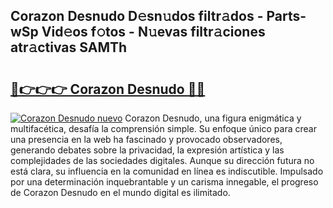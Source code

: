 ## Corazon Desnudo D𝚎sn𝚞dos filtr𝚊dos - Parts-wSp Vid𝚎os f𝚘tos - N𝚞evas filtr𝚊ciones atr𝚊ctivas SAMTh

# <h2><a href="http://mb9lmer.tromn.icu/?c=Corazon+Desnudo">🔗👉👉👉 Corazon Desnudo 🔗🔗</a></h2>

[![Corazon Desnudo nuevo](https://i.imgur.com/pEAQMta.gif)](http://mb9lmer.tromn.icu/?c=Corazon+Desnudo)
Corazon Desnudo, una figura enigmática y multifacética, desafía la comprensión simple. Su enfoque único para crear una presencia en la web ha fascinado y provocado observadores, generando debates sobre la privacidad, la expresión artística y las complejidades de las sociedades digitales. Aunque su dirección futura no está clara, su influencia en la comunidad en línea es indiscutible. Impulsado por una determinación inquebrantable y un carisma innegable, el progreso de Corazon Desnudo en el mundo digital es ilimitado.
